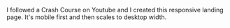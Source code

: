 I followed a Crash Course on Youtube and I created this responsive landing page.
It's mobile first and then scales to desktop width.
